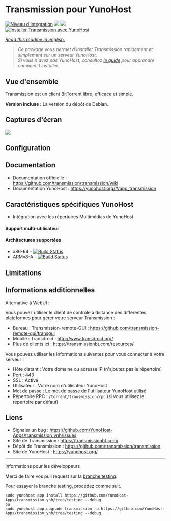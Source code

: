 # Transmission pour YunoHost

[![Niveau d'intégration](https://dash.yunohost.org/integration/transmission.svg)](https://dash.yunohost.org/appci/app/transmission) ![](https://ci-apps.yunohost.org/ci/badges/transmission.status.svg) ![](https://ci-apps.yunohost.org/ci/badges/transmission.maintain.svg)  
[![Installer Transmission avec YunoHost](https://install-app.yunohost.org/install-with-yunohost.png)](https://install-app.yunohost.org/?app=transmission)

*[Read this readme in english.](./README.md)* 

> *Ce package vous permet d'installer Transmission rapidement et simplement sur un serveur YunoHost.  
Si vous n'avez pas YunoHost, consultez [le guide](https://yunohost.org/#/install) pour apprendre comment l'installer.*

## Vue d'ensemble

Transmission est un client BitTorrent libre, efficace et simple.

**Version incluse :** La version du dépôt de Debian.

## Captures d'écran
![](https://raw.githubusercontent.com/YunoHost-Apps/transmission_ynh/master/transmission.jpg)


## Configuration

## Documentation

 * Documentation officielle : https://github.com/transmission/transmission/wiki
 * Documentation YunoHost : https://yunohost.org/#/app_transmission

## Caractéristiques spécifiques YunoHost

 * Intégration avec les répertoires Multimédias de YunoHost

#### Support multi-utilisateur

#### Architectures supportées

* x86-64 - [![Build Status](https://ci-apps.yunohost.org/ci/logs/transmission%20%28Apps%29.svg)](https://ci-apps.yunohost.org/ci/apps/transmission/)
* ARMv8-A - [![Build Status](https://ci-apps-arm.yunohost.org/ci/logs/transmission%20%28Apps%29.svg)](https://ci-apps-arm.yunohost.org/ci/apps/transmission/)

## Limitations

## Informations additionnelles
Alternative à WebUI :

Vous pouvez utiliser le client de contrôle à distance des différentes plateformes pour gérer votre serveur Transmission :

* Bureau : Transmission-remote-GUI : https://github.com/transmission-remote-gui/transgui
* Mobile : Transdroid : http://www.transdroid.org/
* Plus de clients ici : https://transmissionbt.com/resources/

Vous pouvez utiliser les informations suivantes pour vous connecter à votre serveur :

* Hôte distant : Votre domaine ou adresse IP (n'ajoutez pas le répertoire)
* Port : 443
* SSL : Activé
* Utilisateur : Votre nom d'utilisateur YunoHost
* Mot de passe : Le mot de passe de l'utilisateur YunoHost utilisé
* Répertoire RPC : `/torrent/transmission/rpc` (si vous utilisez le répertoire par défaut)

## Liens
 * Signaler un bug : https://github.com/YunoHost-Apps/transmission_ynh/issues
 * Site de Transmission : https://transmissionbt.com/
 * Dépôt de Transmission : https://github.com/transmission/transmission
 * Site de YunoHost : https://yunohost.org/

---

Informations pour les développeurs


Merci de faire vos pull request sur la [branche testing](https://github.com/YunoHost-Apps/transmission_ynh/tree/testing).

Pour essayer la branche testing, procédez comme suit.
```
sudo yunohost app install https://github.com/YunoHost-Apps/transmission_ynh/tree/testing --debug
ou
sudo yunohost app upgrade transmission -u https://github.com/YunoHost-Apps/transmission_ynh/tree/testing --debug
```
